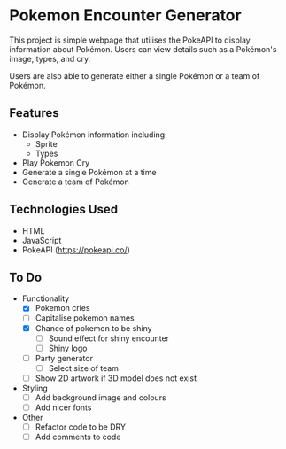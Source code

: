 # Pokemon Encounter Generator

This project is simple webpage that utilises the PokeAPI to display information about Pokémon. Users can view details such as a Pokémon's image, types, and cry.

Users are also able to generate either a single Pokémon or a team of Pokémon.

## Features

- Display Pokémon information including:
  - Sprite
  - Types
- Play Pokemon Cry
- Generate a single Pokémon at a time
- Generate a team of Pokémon

## Technologies Used

- HTML
- JavaScript
- PokeAPI (https://pokeapi.co/)

## To Do

- Functionality
  - [x] Pokemon cries
  - [ ] Capitalise pokemon names
  - [x] Chance of pokemon to be shiny
    - [ ] Sound effect for shiny encounter
    - [ ] Shiny logo
  - [ ] Party generator
    - [ ] Select size of team
  - [ ] Show 2D artwork if 3D model does not exist
- Styling
  - [ ] Add background image and colours
  - [ ] Add nicer fonts
- Other
  - [ ] Refactor code to be DRY
  - [ ] Add comments to code

